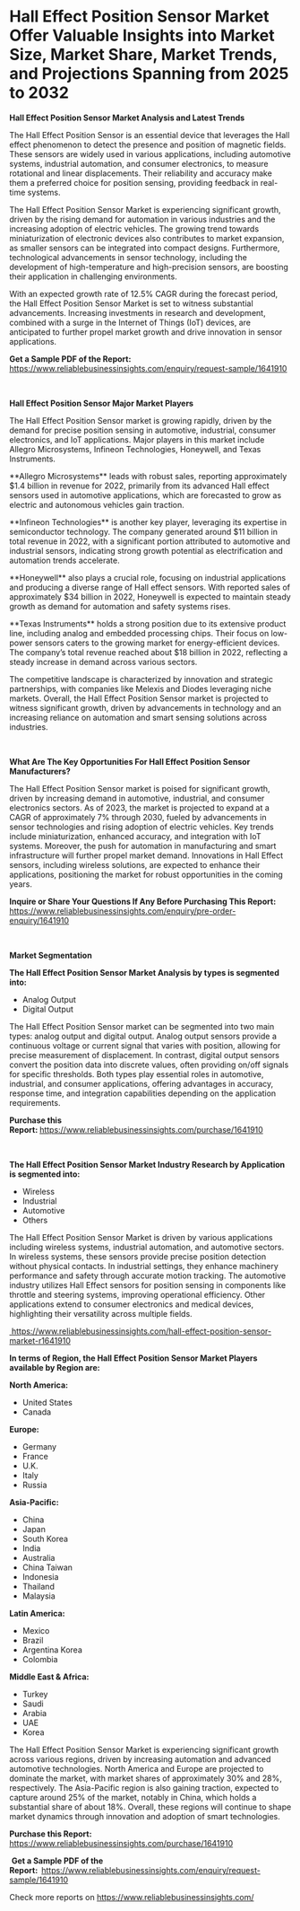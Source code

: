<p><h1>Hall Effect Position Sensor Market Offer Valuable Insights into Market Size, Market Share, Market Trends, and Projections Spanning from 2025 to 2032</h1></p><p><strong>Hall Effect Position Sensor Market Analysis and Latest Trends</strong></p>
<p><p>The Hall Effect Position Sensor is an essential device that leverages the Hall effect phenomenon to detect the presence and position of magnetic fields. These sensors are widely used in various applications, including automotive systems, industrial automation, and consumer electronics, to measure rotational and linear displacements. Their reliability and accuracy make them a preferred choice for position sensing, providing feedback in real-time systems.</p><p>The Hall Effect Position Sensor Market is experiencing significant growth, driven by the rising demand for automation in various industries and the increasing adoption of electric vehicles. The growing trend towards miniaturization of electronic devices also contributes to market expansion, as smaller sensors can be integrated into compact designs. Furthermore, technological advancements in sensor technology, including the development of high-temperature and high-precision sensors, are boosting their application in challenging environments.</p><p>With an expected growth rate of 12.5% CAGR during the forecast period, the Hall Effect Position Sensor Market is set to witness substantial advancements. Increasing investments in research and development, combined with a surge in the Internet of Things (IoT) devices, are anticipated to further propel market growth and drive innovation in sensor applications.</p></p>
<p><strong>Get a Sample PDF of the Report:&nbsp;</strong> <a href="https://www.reliablebusinessinsights.com/enquiry/request-sample/1641910?utm_campaign=2250&utm_medium=2&utm_source=Github&utm_content=ia&utm_term=11022025&utm_id=hall-effect-position-sensor">https://www.reliablebusinessinsights.com/enquiry/request-sample/1641910</a></p>
<p>&nbsp;</p>
<p><strong>Hall Effect Position Sensor Major Market Players</strong></p>
<p><p>The Hall Effect Position Sensor market is growing rapidly, driven by the demand for precise position sensing in automotive, industrial, consumer electronics, and IoT applications. Major players in this market include Allegro Microsystems, Infineon Technologies, Honeywell, and Texas Instruments.</p><p>**Allegro Microsystems** leads with robust sales, reporting approximately $1.4 billion in revenue for 2022, primarily from its advanced Hall effect sensors used in automotive applications, which are forecasted to grow as electric and autonomous vehicles gain traction. </p><p>**Infineon Technologies** is another key player, leveraging its expertise in semiconductor technology. The company generated around $11 billion in total revenue in 2022, with a significant portion attributed to automotive and industrial sensors, indicating strong growth potential as electrification and automation trends accelerate.</p><p>**Honeywell** also plays a crucial role, focusing on industrial applications and producing a diverse range of Hall effect sensors. With reported sales of approximately $34 billion in 2022, Honeywell is expected to maintain steady growth as demand for automation and safety systems rises.</p><p>**Texas Instruments** holds a strong position due to its extensive product line, including analog and embedded processing chips. Their focus on low-power sensors caters to the growing market for energy-efficient devices. The company’s total revenue reached about $18 billion in 2022, reflecting a steady increase in demand across various sectors.</p><p>The competitive landscape is characterized by innovation and strategic partnerships, with companies like Melexis and Diodes leveraging niche markets. Overall, the Hall Effect Position Sensor market is projected to witness significant growth, driven by advancements in technology and an increasing reliance on automation and smart sensing solutions across industries.</p></p>
<p>&nbsp;</p>
<p><strong>What Are The Key Opportunities For Hall Effect Position Sensor Manufacturers?</strong></p>
<p><p>The Hall Effect Position Sensor market is poised for significant growth, driven by increasing demand in automotive, industrial, and consumer electronics sectors. As of 2023, the market is projected to expand at a CAGR of approximately 7% through 2030, fueled by advancements in sensor technologies and rising adoption of electric vehicles. Key trends include miniaturization, enhanced accuracy, and integration with IoT systems. Moreover, the push for automation in manufacturing and smart infrastructure will further propel market demand. Innovations in Hall Effect sensors, including wireless solutions, are expected to enhance their applications, positioning the market for robust opportunities in the coming years.</p></p>
<p><strong>Inquire or Share Your Questions If Any Before Purchasing This Report:</strong> <a href="https://www.reliablebusinessinsights.com/enquiry/pre-order-enquiry/1641910?utm_campaign=2250&utm_medium=2&utm_source=Github&utm_content=ia&utm_term=11022025&utm_id=hall-effect-position-sensor">https://www.reliablebusinessinsights.com/enquiry/pre-order-enquiry/1641910</a></p>
<p>&nbsp;</p>
<p><strong>Market Segmentation</strong></p>
<p><strong>The Hall Effect Position Sensor Market Analysis by types is segmented into:</strong></p>
<p><ul><li>Analog Output</li><li>Digital Output</li></ul></p>
<p><p>The Hall Effect Position Sensor market can be segmented into two main types: analog output and digital output. Analog output sensors provide a continuous voltage or current signal that varies with position, allowing for precise measurement of displacement. In contrast, digital output sensors convert the position data into discrete values, often providing on/off signals for specific thresholds. Both types play essential roles in automotive, industrial, and consumer applications, offering advantages in accuracy, response time, and integration capabilities depending on the application requirements.</p></p>
<p><strong>Purchase this Report:&nbsp;</strong><a href="https://www.reliablebusinessinsights.com/purchase/1641910?utm_campaign=2250&utm_medium=2&utm_source=Github&utm_content=ia&utm_term=11022025&utm_id=hall-effect-position-sensor">https://www.reliablebusinessinsights.com/purchase/1641910</a></p>
<p>&nbsp;</p>
<p><strong>The Hall Effect Position Sensor Market Industry Research by Application is segmented into:</strong></p>
<p><ul><li>Wireless</li><li>Industrial</li><li>Automotive</li><li>Others</li></ul></p>
<p><p>The Hall Effect Position Sensor Market is driven by various applications including wireless systems, industrial automation, and automotive sectors. In wireless systems, these sensors provide precise position detection without physical contacts. In industrial settings, they enhance machinery performance and safety through accurate motion tracking. The automotive industry utilizes Hall Effect sensors for position sensing in components like throttle and steering systems, improving operational efficiency. Other applications extend to consumer electronics and medical devices, highlighting their versatility across multiple fields.</p></p>
<p><a href="https://www.reliablebusinessinsights.com/hall-effect-position-sensor-market-r1641910?utm_campaign=2250&utm_medium=2&utm_source=Github&utm_content=ia&utm_term=11022025&utm_id=hall-effect-position-sensor">&nbsp;https://www.reliablebusinessinsights.com/hall-effect-position-sensor-market-r1641910</a></p>
<p><strong>In terms of Region, the Hall Effect Position Sensor Market Players available by Region are:</strong></p>
<p>
    <p> <strong> North America: </strong>
        <ul>
            <li>United States</li>
            <li>Canada</li>
        </ul>
        </p> 
    <p> <strong> Europe: </strong>
        <ul>
            <li>Germany</li>
            <li>France</li>
            <li>U.K.</li>
            <li>Italy</li>
            <li>Russia</li>
        </ul>
        </p> 
    <p> <strong> Asia-Pacific: </strong>
        <ul>
            <li>China</li>
            <li>Japan</li>
            <li>South Korea</li>
            <li>India</li>
            <li>Australia</li>
            <li>China Taiwan</li>
            <li>Indonesia</li>
            <li>Thailand</li>
            <li>Malaysia</li>
        </ul>
        </p> 
    <p> <strong> Latin America: </strong>
        <ul>
            <li>Mexico</li>
            <li>Brazil</li>
            <li>Argentina Korea</li>
            <li>Colombia</li>
        </ul>
        </p> 
    <p> <strong> Middle East & Africa: </strong>
        <ul>
            <li>Turkey</li>
            <li>Saudi</li>
            <li>Arabia</li>
            <li>UAE</li>
            <li>Korea</li>
        </ul>
    </p>
    </p>
<p><p>The Hall Effect Position Sensor Market is experiencing significant growth across various regions, driven by increasing automation and advanced automotive technologies. North America and Europe are projected to dominate the market, with market shares of approximately 30% and 28%, respectively. The Asia-Pacific region is also gaining traction, expected to capture around 25% of the market, notably in China, which holds a substantial share of about 18%. Overall, these regions will continue to shape market dynamics through innovation and adoption of smart technologies.</p></p>
<p><strong>Purchase this Report: </strong><a href="https://www.reliablebusinessinsights.com/purchase/1641910?utm_campaign=2250&utm_medium=2&utm_source=Github&utm_content=ia&utm_term=11022025&utm_id=hall-effect-position-sensor">https://www.reliablebusinessinsights.com/purchase/1641910</a></p>
<p>&nbsp;<strong>Get a Sample PDF of the Report:&nbsp;&nbsp;</strong><a href="https://www.reliablebusinessinsights.com/enquiry/request-sample/1641910?utm_campaign=2250&utm_medium=2&utm_source=Github&utm_content=ia&utm_term=11022025&utm_id=hall-effect-position-sensor">https://www.reliablebusinessinsights.com/enquiry/request-sample/1641910</a></p>
<p><strong></strong></p>
<p>Check more reports on <a href="https://www.reliablebusinessinsights.com/?utm_campaign=2250&utm_medium=2&utm_source=Github&utm_content=ia&utm_term=11022025&utm_id=hall-effect-position-sensor">https://www.reliablebusinessinsights.com/</a></p>